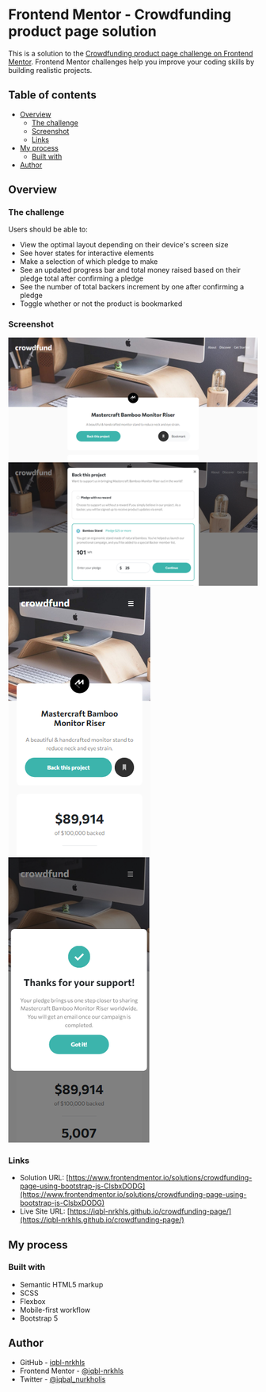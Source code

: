 # Frontend Mentor - Crowdfunding product page solution

This is a solution to the [Crowdfunding product page challenge on Frontend Mentor](https://www.frontendmentor.io/challenges/crowdfunding-product-page-7uvcZe7ZR). Frontend Mentor challenges help you improve your coding skills by building realistic projects. 

## Table of contents

- [Overview](#overview)
  - [The challenge](#the-challenge)
  - [Screenshot](#screenshot)
  - [Links](#links)
- [My process](#my-process)
  - [Built with](#built-with)
- [Author](#author)

## Overview

### The challenge

Users should be able to:

- View the optimal layout depending on their device's screen size
- See hover states for interactive elements
- Make a selection of which pledge to make
- See an updated progress bar and total money raised based on their pledge total after confirming a pledge
- See the number of total backers increment by one after confirming a pledge
- Toggle whether or not the product is bookmarked

### Screenshot

![](./screenshot/desktop.png)
![](./screenshot/modal1.png)
![](./screenshot/mobile.png)
![](./screenshot/modal2.png)

### Links

- Solution URL: [https://www.frontendmentor.io/solutions/crowdfunding-page-using-bootstrap-js-ClsbxDODG](https://www.frontendmentor.io/solutions/crowdfunding-page-using-bootstrap-js-ClsbxDODG)
- Live Site URL: [https://iqbl-nrkhls.github.io/crowdfunding-page/](https://iqbl-nrkhls.github.io/crowdfunding-page/)

## My process

### Built with

- Semantic HTML5 markup
- SCSS
- Flexbox
- Mobile-first workflow
- Bootstrap 5

## Author

- GitHub - [iqbl-nrkhls](https://github.com/iqbl-nrkhls)
- Frontend Mentor - [@iqbl-nrkhls](https://www.frontendmentor.io/profile/iqbl-nrkhls)
- Twitter - [@iqbal_nurkholis](https://www.twitter.com/iqbal_nurkholis)
